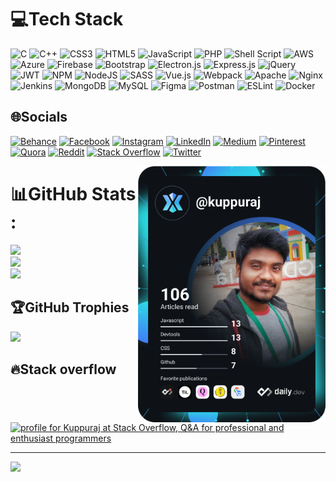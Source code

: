 # 💻Tech Stack
![C](https://img.shields.io/badge/c-%2300599C.svg?style=flat&logo=c&logoColor=white) ![C++](https://img.shields.io/badge/c++-%2300599C.svg?style=flat&logo=c%2B%2B&logoColor=white) ![CSS3](https://img.shields.io/badge/css3-%231572B6.svg?style=flat&logo=css3&logoColor=white) ![HTML5](https://img.shields.io/badge/html5-%23E34F26.svg?style=flat&logo=html5&logoColor=white) ![JavaScript](https://img.shields.io/badge/javascript-%23323330.svg?style=flat&logo=javascript&logoColor=%23F7DF1E) ![PHP](https://img.shields.io/badge/php-%23777BB4.svg?style=flat&logo=php&logoColor=white) ![Shell Script](https://img.shields.io/badge/shell_script-%23121011.svg?style=flat&logo=gnu-bash&logoColor=white) ![AWS](https://img.shields.io/badge/AWS-%23FF9900.svg?style=flat&logo=amazon-aws&logoColor=white) ![Azure](https://img.shields.io/badge/azure-%230072C6.svg?style=flat&logo=azure-devops&logoColor=white) ![Firebase](https://img.shields.io/badge/firebase-%23039BE5.svg?style=flat&logo=firebase) ![Bootstrap](https://img.shields.io/badge/bootstrap-%23563D7C.svg?style=flat&logo=bootstrap&logoColor=white) ![Electron.js](https://img.shields.io/badge/Electron-191970?style=flat&logo=Electron&logoColor=white) ![Express.js](https://img.shields.io/badge/express.js-%23404d59.svg?style=flat&logo=express&logoColor=%2361DAFB) ![jQuery](https://img.shields.io/badge/jquery-%230769AD.svg?style=flat&logo=jquery&logoColor=white) ![JWT](https://img.shields.io/badge/JWT-black?style=flat&logo=JSON%20web%20tokens) ![NPM](https://img.shields.io/badge/NPM-%23000000.svg?style=flat&logo=npm&logoColor=white) ![NodeJS](https://img.shields.io/badge/node.js-6DA55F?style=flat&logo=node.js&logoColor=white) ![SASS](https://img.shields.io/badge/SASS-hotpink.svg?style=flat&logo=SASS&logoColor=white) ![Vue.js](https://img.shields.io/badge/vuejs-%2335495e.svg?style=flat&logo=vuedotjs&logoColor=%234FC08D) ![Webpack](https://img.shields.io/badge/webpack-%238DD6F9.svg?style=flat&logo=webpack&logoColor=black) ![Apache](https://img.shields.io/badge/apache-%23D42029.svg?style=flat&logo=apache&logoColor=white) ![Nginx](https://img.shields.io/badge/nginx-%23009639.svg?style=flat&logo=nginx&logoColor=white) ![Jenkins](https://img.shields.io/badge/jenkins-%232C5263.svg?style=flat&logo=jenkins&logoColor=white) ![MongoDB](https://img.shields.io/badge/MongoDB-%234ea94b.svg?style=flat&logo=mongodb&logoColor=white) ![MySQL](https://img.shields.io/badge/mysql-%2300f.svg?style=flat&logo=mysql&logoColor=white) 	![Figma](https://img.shields.io/badge/figma-%23F24E1E.svg?style=flat&logo=figma&logoColor=white) ![Postman](https://img.shields.io/badge/Postman-FF6C37?style=flat&logo=postman&logoColor=white) ![ESLint](https://img.shields.io/badge/ESLint-4B3263?style=flat&logo=eslint&logoColor=white) ![Docker](https://img.shields.io/badge/docker-%230db7ed.svg?style=flat&logo=docker&logoColor=white)

## 🌐Socials
[![Behance](https://img.shields.io/badge/Behance-1769ff?logo=behance&logoColor=white)](https://behance.net/kuppurajs) [![Facebook](https://img.shields.io/badge/Facebook-%231877F2.svg?logo=Facebook&logoColor=white)](https://facebook.com/rajkuppu) [![Instagram](https://img.shields.io/badge/Instagram-%23E4405F.svg?logo=Instagram&logoColor=white)](https://instagram.com/rajkuppus) [![LinkedIn](https://img.shields.io/badge/LinkedIn-%230077B5.svg?logo=linkedin&logoColor=white)](https://linkedin.com/in/rajkuppus) [![Medium](https://img.shields.io/badge/Medium-12100E?logo=medium&logoColor=white)](https://medium.com/@kuppuraj) [![Pinterest](https://img.shields.io/badge/Pinterest-%23E60023.svg?logo=Pinterest&logoColor=white)](https://pinterest.com/rajkuppus) [![Quora](https://img.shields.io/badge/Quora-%23B92B27.svg?logo=Quora&logoColor=white)](https://quora.com/profile/Kuppu-Raj-3) [![Reddit](https://img.shields.io/badge/Reddit-%23FF4500.svg?logo=Reddit&logoColor=white)](https://reddit.com/user/rajkuppus) [![Stack Overflow](https://img.shields.io/badge/-Stackoverflow-FE7A16?logo=stack-overflow&logoColor=white)](https://stackoverflow.com/users/2725408) [![Twitter](https://img.shields.io/badge/Twitter-%231DA1F2.svg?logo=Twitter&logoColor=white)](https://twitter.com/rajkuppus)

<a href="https://app.daily.dev/kuppuraj" align="right"><img align="right" src="https://github.com/skuppuraj/skuppuraj/blob/main/devcard.svg" width="300" alt="Kuppuraj’s Dev Card"/></a>

# 📊GitHub Stats :
![](https://github-readme-stats.vercel.app/api?username=skuppuraj&theme=radical&hide_border=false&include_all_commits=false&count_private=true)<br/>
![](https://github-readme-streak-stats.herokuapp.com/?user=skuppuraj&theme=radical&hide_border=false)<br/>
![](https://github-readme-stats.vercel.app/api/top-langs/?username=skuppuraj&theme=radical&hide_border=false&include_all_commits=false&count_private=true&layout=compact)

## 🏆GitHub Trophies
![](https://github-profile-trophy.vercel.app/?username=skuppuraj&theme=monokai&no-frame=true&no-bg=false&margin-w=4)

## 🔥Stack overflow 
<a href="https://stackoverflow.com/users/2725408/kuppuraj"><img src="https://stackoverflow.com/users/flair/2725408.png?theme=dark" width="208" height="58" alt="profile for Kuppuraj at Stack Overflow, Q&amp;A for professional and enthusiast programmers" title="profile for Kuppuraj at Stack Overflow, Q&amp;A for professional and enthusiast programmers"></a>

---
[![](https://visitcount.itsvg.in/api?id=skuppuraj&icon=0&color=0)](https://visitcount.itsvg.in)
